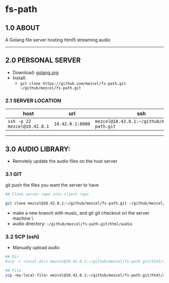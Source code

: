 # fs-path

## 1.0 ABOUT

A Golang file server hosting html5 streaming audio

---

## 2.0 PERSONAL SERVER

* Download: [golang.org](https://golang.org/dl/)
* Install:
    * ```git clone https://github.com/mezcel/fs-path.git ~/github/mezcel/fs-path.git```

### 2.1 SERVER LOCATION

| host | url | ssh |
| --- | --- | --- |
| ```ssh -p 22 mezcel@10.42.0.1``` | ```10.42.0.1:8080``` | ```mezcel@10.42.0.1:~/github/mezcel/fs-path.git``` |

---

## 3.0 AUDIO LIBRARY:

* Remotely update the audio files on the host server

### 3.1 GIT

git push the files you want the server to have

```sh
## Clone server repo into client repo

git clone mezcel@10.42.0.1:~/github/mezcel/fs-path.git ~/github/mezcel/fs-path.git
```

* make a new branch with music, and git git checkout on the server machine \
* audio directory: ```~/github/mezcel/fs-path.git/html/audio```

### 3.2 SCP (ssh)

* Manually upload audio

```sh
## Dir
#scp -r <local-dir> mezcel@10.42.0.1:~/github/mezcel/fs-path.git/html/audio

## File
scp <my-local-file> mezcel@10.42.0.1:~/github/mezcel/fs-path.git/html/audio
```
